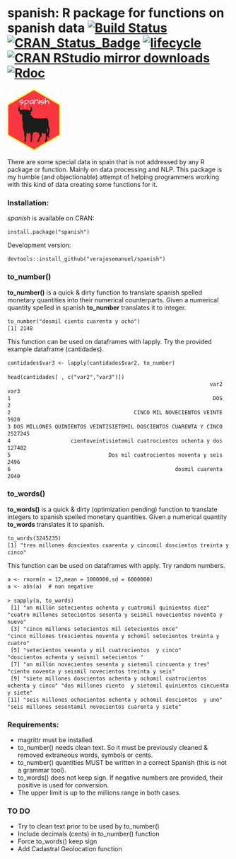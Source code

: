 

# spanish: R package for functions on spanish data [![Build Status](https://travis-ci.org/rOpenSpain/spanish.svg?branch=master)](https://travis-ci.org/rOpenSpain/spanish)  [![CRAN\_Status\_Badge](http://www.r-pkg.org/badges/version/spanish)](http://cran.r-project.org/package=spanish) [![lifecycle](https://img.shields.io/badge/lifecycle-stable-brightgreen.svg)](https://www.tidyverse.org/lifecycle/#stable) [![CRAN RStudio mirror downloads](http://cranlogs.r-pkg.org/badges/spanish)](http://cran.r-project.org/web/packages/spanish/index.html) [![Rdoc](http://www.rdocumentation.org/badges/version/spanish)](http://www.rdocumentation.org/packages/spanish)

![spanish logo](man/figures/logo.png)



There are some special data in spain that is not addressed by any R package or function. Mainly on data processing and NLP.
This package is my humble (and objectionable) attempt of helping programmers working with this kind of data creating some functions for it.

### Installation: ###

*spanish* is available on CRAN:

```
install.package("spanish")
```

Development version:

```
devtools::install_github("verajosemanuel/spanish")
```

### to_number() ###
**to_number()** is a quick & dirty function to translate spanish spelled monetary quantities into their numerical counterparts.
Given a numerical quantity spelled in spanish **to_number** translates it to integer.

```
to_number("dosmil ciento cuarenta y ocho")
[1] 2148
```
This function can be used on dataframes with lapply. Try the provided example dataframe (cantidades).
```
cantidades$var3 <- lapply(cantidades$var2, to_number)

head(cantidades[ , c("var2","var3")])
                                                                var2    var3
1                                                                DOS       2
2                                       CINCO MIL NOVECIENTOS VEINTE    5920
3 DOS MILLONES QUINIENTOS VEINTISIETEMIL DOSCIENTOS CUARENTA Y CINCO 2527245
4                   cientoveintisietemil cuatrocientos ochenta y dos  127482
5                               Dos mil cuatrocientos noventa y seis    2496
6                                                    dosmil cuarenta    2040
```

### to_words() ###
**to_words()** is a quick & dirty (optimization pending) function to translate integers to spanish spelled monetary quantities.
Given a numerical quantity **to_words** translates it to spanish. 

```
to_words(3245235)
[1] "tres millones doscientos cuarenta y cincomil doscientos treinta y cinco"
```
This function can be used on dataframes with apply. Try random numbers.
```
a <- rnorm(n = 12,mean = 1000000,sd = 6000000)
a <- abs(a)  # non negative

> sapply(a, to_words)
 [1] "un millón setecientos ochenta y cuatromil quinientos diez"                 "cuatro millones setecientos sesenta y seismil novecientos noventa y nueve"
 [3] "cinco millones setecientos mil setecientos once"                           "cinco millones trescientos noventa y ochomil setecientos treinta y cuatro"
 [5] "setecientos sesenta y mil cuatrocientos  y cinco"                          "doscientos ochenta y seismil setecientos "                                
 [7] "un millón novecientos sesenta y sietemil cincuenta y tres"                 "ciento noventa y seismil novecientos treinta y seis"                      
 [9] "siete millones doscientos ochenta y ochomil cuatrocientos ochenta y cinco" "dos millones ciento  y sietemil quinientos cincuenta y siete"             
[11] "seis millones ochocientos ochenta y ochomil doscientos  y uno"             "seis millones sesentamil novecientos cuarenta y siete"                    
```

### Requirements:
- magrittr must be installed.
- to_number() needs clean text. So it must be previously cleaned & removed extraneous words, symbols or cents.
- to_number() quantities MUST be written in a correct Spanish (this is not a grammar tool).
- to_words() does not keep sign. If negative numbers are provided, their positive is used for conversion.
- The upper limit is up to the millions range in both cases.

### TO DO

- Try to clean text prior to be used by to_number()
- Include decimals (cents) in to_number() function
- Force to_words() keep sign
- Add Cadastral Geolocation function

